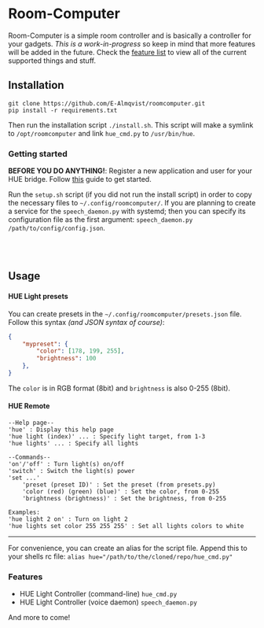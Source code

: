 # Room-Computer
Room-Computer is a simple room controller and is basically a controller for your gadgets. *This is a work-in-progress* so keep in mind that more features will be added in the future. Check the [feature list](#features) to view all of the current supported things and stuff.

## Installation
	git clone https://github.com/E-Almqvist/roomcomputer.git
	pip install -r requirements.txt
Then run the installation script `./install.sh`. This script will make a symlink to `/opt/roomcomputer` and link `hue_cmd.py` to `/usr/bin/hue`. 

### Getting started 
**BEFORE YOU DO ANYTHING!**: Register a new application and user for your HUE bridge. Follow  [this](https://developers.meethue.com/develop/get-started-2/) guide to get started. 

Run the `setup.sh` script (if you did not run the install script) in order to copy the necessary files to `~/.config/roomcomputer/`. If you are planning to create a service for the `speech_daemon.py` with systemd; then you can specify its configuration file as the first argument: `speech_daemon.py /path/to/config/config.json`.
	

<br><br>

## Usage

#### HUE Light presets
You can create presets in the `~/.config/roomcomputer/presets.json` file. Follow this syntax *(and JSON syntax of course)*:
```json
{
	"mypreset": {
		"color": [178, 199, 255],
		"brightness": 100
	},
}
```
The `color` is in RGB format (8bit) and `brightness` is also 0-255 (8bit).


#### HUE Remote
	--Help page--
	'hue' : Display this help page
	'hue light (index)' ... : Specify light target, from 1-3
	'hue lights' ... : Specify all lights

	--Commands--
	'on'/'off' : Turn light(s) on/off
	'switch' : Switch the light(s) power
	'set ...'
		'preset (preset ID)' : Set the preset (from presets.py)
		'color (red) (green) (blue)' : Set the color, from 0-255
		'brightness (brightness)' : Set the brightness, from 0-255

	Examples:
	'hue light 2 on' : Turn on light 2
	'hue lights set color 255 255 255' : Set all lights colors to white

-----------------
For convenience, you can create an alias for the script file. Append this to your shells rc file:
`alias hue="/path/to/the/cloned/repo/hue_cmd.py"`

<h3 id="features">Features</h3>

* HUE Light Controller (command-line) `hue_cmd.py`
* HUE Light Controller (voice daemon) `speech_daemon.py`
 
 And more to come!
